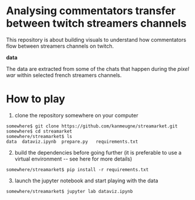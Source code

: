 # Analysing commentators transfer between twitch streamers channels

This repository is about building visuals to understand how commentators flow between streamers channels on twitch.

**data**

The data are extracted from some of the chats that happen during the *pixel war* within selected french streamers channels.

# How to play

1. clone the repository somewhere on your computer

```shell
somewhere$ git clone https://github.com/kanmeugne/streamarket.git
somewhere$ cd streamarket
somewhere/streamarket$ ls
data  dataviz.ipynb  prepare.py   requirements.txt
```

2. build the dependencies before going further (it is preferable to use a virtual environment -- see here for more details)

```shell
somewhere/streamarket$ pip install -r requirements.txt
```

3. launch the jupyter notebook and start playing with the data

```shell
somewhere/streamarket$ jupyter lab dataviz.ipynb
```

